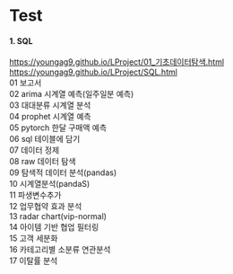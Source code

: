 # Test

#### 1. SQL 
<a>https://youngag9.github.io/LProject/01_기초데이터탐색.html</a>  
<a>https://youngag9.github.io/LProject/SQL.html</a>  
01 보고서  
02 arima 시계열 예측(일주일분 예측)  
03 대대분류 시계열 분석  
04 prophet 시계열 예측  
05 pytorch 한달 구매액 예측  
06 sql 테이블에 담기  
07 데이터 정제  
08 raw 데이터 탐색  
09 탐색적 데이터 분석(pandas)  
10 시계열분석(pandaS)  
11 파생변수추가  
12 업무협약 효과 분석  
13 radar chart(vip-normal)  
14 아이템 기반 협업 필터링  
15 고객 세분화  
16 카테고리별 소분류 연관분석  
17 이탈률 분석  
